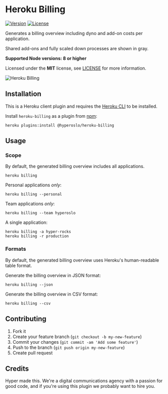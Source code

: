# Heroku Billing

[![Version](https://img.shields.io/npm/v/@hyperoslo/heroku-billing.svg)](https://npmjs.org/package/@hyperoslo/heroku-billing)
[![License](https://img.shields.io/npm/l/@hyperoslo/heroku-billing.svg)](https://github.com/hyperoslo/heroku-billing/blob/master/package.json)

Generates a billing overview including dyno and add-on costs per application.

Shared add-ons and fully scaled down processes are shown in gray.

**Supported Node versions: 8 or higher**

Licensed under the **MIT** license, see [LICENSE] for more information.

![Heroku Billing](https://user-images.githubusercontent.com/378235/46540706-647a2980-c8ba-11e8-80c5-9d4f404c04fb.png)

## Installation

This is a Heroku client plugin and requires the [Heroku CLI] to be installed.

Install `heroku-billing` as a plugin from [npm]:

```shell
heroku plugins:install @hyperoslo/heroku-billing
```

## Usage

### Scope

By default, the generated billing overview includes all applications.

```shell
heroku billing
```

Personal applications *only*:

```shell
heroku billing --personal
```

Team applications *only*:

```shell
heroku billing --team hyperoslo
```

A single application:

```shell
heroku billing -a hyper-rocks
heroku billing -r production
```

### Formats

By default, the generated billing overview uses Heroku's human-readable table
format.

Generate the billing overview in JSON format:

```shell
heroku billing --json
```

Generate the billing overview in CSV format:

```shell
heroku billing --csv
```

## Contributing

1. Fork it
2. Create your feature branch (`git checkout -b my-new-feature`)
3. Commit your changes (`git commit -am 'Add some feature'`)
4. Push to the branch (`git push origin my-new-feature`)
5. Create pull request

## Credits

Hyper made this. We're a digital communications agency with a passion for good code,
and if you're using this plugin we probably want to hire you.

[Heroku CLI]: https://devcenter.heroku.com/articles/heroku-cli
[LICENSE]: LICENSE
[npm]: https://www.npmjs.com/package/@hyperoslo/heroku-billing
